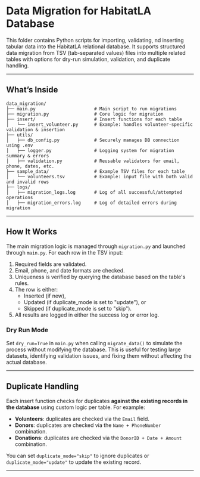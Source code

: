 # Data Migration for HabitatLA Database

This folder contains Python scripts for importing, validating, nd inserting tabular data into the HabitatLA relational database. It supports structured data migration from TSV (tab-separated values) files into multiple related tables with options for dry-run simulation, validation, and duplicate handling.

---

## What’s Inside

```
data_migration/
├── main.py                      # Main script to run migrations
├── migration.py                 # Core logic for migration
├── insert/                      # Insert functions for each table
│   └── insert_volunteer.py      # Example: handles volunteer-specific validation & insertion
├── utils/
│   ├── db_config.py             # Securely manages DB connection using .env
│   ├── logger.py                # Logging system for migration summary & errors
│   ├── validation.py            # Reusable validators for email, phone, dates, etc.
├── sample_data/                 # Example TSV files for each table
│   └── volunteers.tsv           # Example: input file with both valid and invalid rows
├── logs/
│   ├── migration_logs.log       # Log of all successful/attempted operations
│   ├── migration_errors.log     # Log of detailed errors during migration
```

---

## How It Works

The main migration logic is managed through `migration.py` and launched through `main.py`. For each row in the TSV input:

1. Required fields are validated.
2. Email, phone, and date formats are checked.
3. Uniqueness is verified by querying the database based on the table's rules.
4. The row is either:
   - Inserted (if new),
   - Updated (if duplicate_mode is set to "update"), or
   - Skipped (if duplicate_mode is set to "skip").
5. All results are logged in either the success log or error log.


### Dry Run Mode

Set `dry_run=True` in `main.py` when calling `migrate_data()` to simulate the process without modifying the database. This is useful for testing large datasets, identifying validation issues, and fixing them without affecting the actual database.

---

## Duplicate Handling

Each insert function checks for duplicates **against the existing records in the database** using custom logic per table. For example:

- **Volunteers**: duplicates are checked via the `Email` field.
- **Donors**: duplicates are checked via the `Name + PhoneNumber` combination.
- **Donations**: duplicates are checked via the `DonorID + Date + Amount` combination.

You can set `duplicate_mode="skip"` to ignore duplicates or `duplicate_mode="update"` to update the existing record.

---
